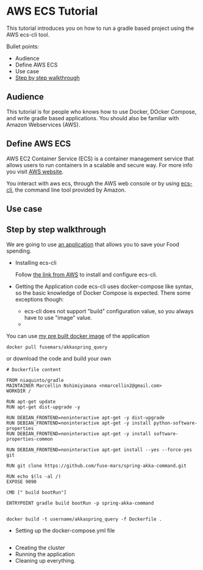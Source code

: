 # AWS ECS Tutorial
This tutorial introduces you on how to run a gradle based project using the AWS ecs-cli tool.

Bullet points:
* Audience
* Define AWS ECS
* Use case
* [Step by step walkthrough](#step-by-step-walkthrough) 

## Audience
This tutorial is for people who knows how to use Docker, DOcker Compose, and write gradle based applications.
You should also be familiar with Amazon Webservices (AWS).

## Define AWS ECS
AWS EC2 Container Service (ECS) is a container management service that allows users to run containers in a scalable and secure way. For more info you visit [AWS website](https://aws.amazon.com/ecs/).

You interact with aws ecs, through the AWS web console or by using [ecs-cli](http://docs.aws.amazon.com/AmazonECS/latest/developerguide/ECS_CLI.html), the command line tool provided by Amazon.

## Use case


## Step by step walkthrough

We are going to use [an application](http://fuse-mars.github.io/spring-akka-command/) that allows you to save your Food spending.

* Installing ecs-cli
  
  Follow [the link from AWS](http://docs.aws.amazon.com/AmazonECS/latest/developerguide/ECS_CLI_installation.html) to install and configure ecs-cli.

* Getting the Application code
  ecs-cli uses docker-compose like syntax, so the basic knowledge of Docker Compose is expected. 
  There some exceptions though:
  * ecs-cli does not support "build" configuration value, so you always have to use "image" value.
  * 

You can use [my pre built docker image](https://hub.docker.com/r/fusemars/akkaspring_query/) of the application
```
docker pull fusemars/akkaspring_query
```
or download the code and build your own
```
# Dockerfile content

FROM niaquinto/gradle
MAINTAINER Marcellin Nshimiyimana <nmarcellin2@gmail.com>
WORKDIR /

RUN apt-get update
RUN apt-get dist-upgrade -y

RUN DEBIAN_FRONTEND=noninteractive apt-get -y dist-upgrade
RUN DEBIAN_FRONTEND=noninteractive apt-get -y install python-software-properties
RUN DEBIAN_FRONTEND=noninteractive apt-get -y install software-properties-common

RUN DEBIAN_FRONTEND=noninteractive apt-get install --yes --force-yes git

RUN git clone https://github.com/fuse-mars/spring-akka-command.git

RUN echo $(ls -al /)
EXPOSE 9090

CMD [" build bootRun"]

ENTRYPOINT gradle build bootRun -p spring-akka-command


```
```
docker build -t username/akkaspring_query -f Dockerfile .
```

* Setting up the docker-compose.yml file
```yml

```
* Creating the cluster
* Running the application
* Cleaning up everything.




